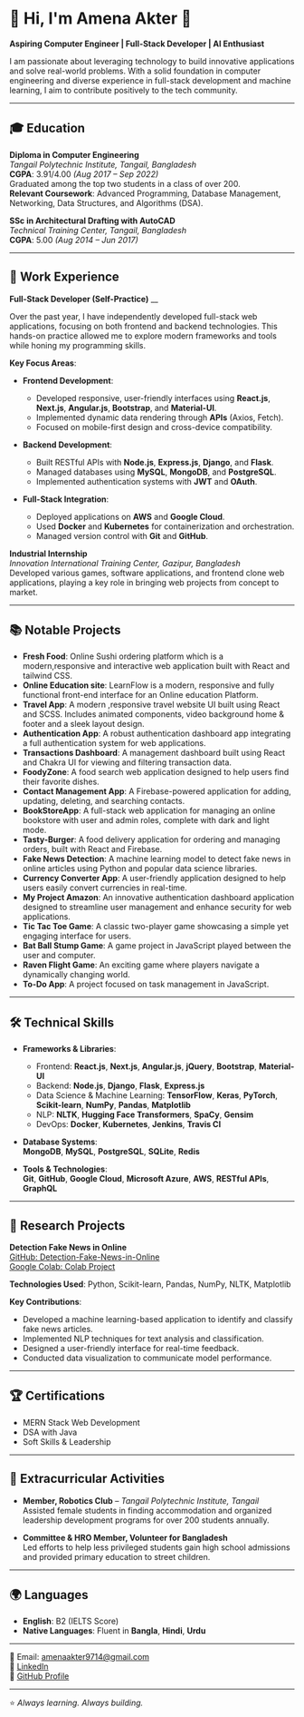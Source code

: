 # 👋 Hi, I'm Amena Akter 🚀  
**Aspiring Computer Engineer | Full-Stack Developer | AI Enthusiast**

I am passionate about leveraging technology to build innovative applications and solve real-world problems. With a solid foundation in computer engineering and diverse experience in full-stack development and machine learning, I aim to contribute positively to the tech community.

---

## 🎓 Education  
**Diploma in Computer Engineering**  
_Tangail Polytechnic Institute, Tangail, Bangladesh_  
**CGPA**: 3.91/4.00 _(Aug 2017 – Sep 2022)_  
Graduated among the top two students in a class of over 200.  
**Relevant Coursework**: Advanced Programming, Database Management, Networking, Data Structures, and Algorithms (DSA).

**SSc in Architectural Drafting with AutoCAD**  
_Technical Training Center, Tangail, Bangladesh_  
**CGPA**: 5.00 _(Aug 2014 – Jun 2017)_

---

## 💼 Work Experience  
**Full-Stack Developer (Self-Practice)** __  

Over the past year, I have independently developed full-stack web applications, focusing on both frontend and backend technologies. This hands-on practice allowed me to explore modern frameworks and tools while honing my programming skills.

**Key Focus Areas**:  
- **Frontend Development**:  
  - Developed responsive, user-friendly interfaces using **React.js**, **Next.js**, **Angular.js**, **Bootstrap**, and **Material-UI**.  
  - Implemented dynamic data rendering through **APIs** (Axios, Fetch).  
  - Focused on mobile-first design and cross-device compatibility.

- **Backend Development**:  
  - Built RESTful APIs with **Node.js**, **Express.js**, **Django**, and **Flask**.  
  - Managed databases using **MySQL**, **MongoDB**, and **PostgreSQL**.  
  - Implemented authentication systems with **JWT** and **OAuth**.

- **Full-Stack Integration**:  
  - Deployed applications on **AWS** and **Google Cloud**.  
  - Used **Docker** and **Kubernetes** for containerization and orchestration.  
  - Managed version control with **Git** and **GitHub**.

**Industrial Internship**  
_Innovation International Training Center, Gazipur, Bangladesh_  
Developed various games, software applications, and frontend clone web applications, playing a key role in bringing web projects from concept to market.


---

## 📚 Notable Projects  

- **Fresh Food**: Online Sushi ordering platform which is a modern,responsive and interactive web application built with React and tailwind CSS.
- **Online Education site**: LearnFlow is a modern, responsive and fully functional front-end interface for an Online education Platform.
- **Travel App**: A modern ,responsive travel website UI built using React and SCSS. Includes animated components, video background home & footer and a sleek layout design.
- **Authentication App**: A robust authentication dashboard app integrating a full authentication system for web applications.  
- **Transactions Dashboard**: A management dashboard built using React and Chakra UI for viewing and filtering transaction data.  
- **FoodyZone**: A food search web application designed to help users find their favorite dishes.  
- **Contact Management App**: A Firebase-powered application for adding, updating, deleting, and searching contacts.  
- **BookStoreApp**: A full-stack web application for managing an online bookstore with user and admin roles, complete with dark and light mode.  
- **Tasty-Burger**: A food delivery application for ordering and managing orders, built with React and Firebase.  
- **Fake News Detection**: A machine learning model to detect fake news in online articles using Python and popular data science libraries.  
- **Currency Converter App**: A user-friendly application designed to help users easily convert currencies in real-time.  
- **My Project Amazon**: An innovative authentication dashboard application designed to streamline user management and enhance security for web applications.  
- **Tic Tac Toe Game**: A classic two-player game showcasing a simple yet engaging interface for users.  
- **Bat Ball Stump Game**: A game project in JavaScript played between the user and computer.  
- **Raven Flight Game**: An exciting game where players navigate a dynamically changing world.  
- **To-Do App**: A project focused on task management in JavaScript.

---


## 🛠️ Technical Skills  
- **Frameworks & Libraries**:  
  - Frontend: **React.js**, **Next.js**, **Angular.js**, **jQuery**, **Bootstrap**, **Material-UI**  
  - Backend: **Node.js**, **Django**, **Flask**, **Express.js**
  - Data Science & Machine Learning: **TensorFlow**, **Keras**, **PyTorch**, **Scikit-learn**, **NumPy**, **Pandas**, **Matplotlib**  
  - NLP: **NLTK**, **Hugging Face Transformers**, **SpaCy**, **Gensim**  
  - DevOps: **Docker**, **Kubernetes**, **Jenkins**, **Travis CI**

- **Database Systems**:  
  **MongoDB**, **MySQL**, **PostgreSQL**, **SQLite**, **Redis**

- **Tools & Technologies**:  
  **Git**, **GitHub**, **Google Cloud**, **Microsoft Azure**, **AWS**, **RESTful APIs**, **GraphQL**

---

## 🌟 Research Projects  
**Detection Fake News in Online**  
[GitHub: Detection-Fake-News-in-Online](https://github.com/AmenaTalukder/Detection-Fake-News-in-Online)  
[Google Colab: Colab Project](https://colab.research.google.com/drive/19kVReHTKgy7xfKUBNybjiqGVZNQLHPhe)  

**Technologies Used**: Python, Scikit-learn, Pandas, NumPy, NLTK, Matplotlib  

**Key Contributions**:  
- Developed a machine learning-based application to identify and classify fake news articles.  
- Implemented NLP techniques for text analysis and classification.  
- Designed a user-friendly interface for real-time feedback.  
- Conducted data visualization to communicate model performance.

---

## 🏆 Certifications

- MERN Stack Web Development  
- DSA with Java  
- Soft Skills & Leadership  


---

## 🌱 Extracurricular Activities  
- **Member, Robotics Club** – _Tangail Polytechnic Institute, Tangail_  
  Assisted female students in finding accommodation and organized leadership development programs for over 200 students annually.

- **Committee & HRO Member, Volunteer for Bangladesh**  
  Led efforts to help less privileged students gain high school admissions and provided primary education to street children.

---

## 🌍 Languages  
- **English**: B2 (IELTS Score)  
- **Native Languages**: Fluent in **Bangla**, **Hindi**, **Urdu**

---

📧 Email: amenaakter9714@gmail.com  
💼 [LinkedIn](https://www.linkedin.com/in/amena-akter-49a22a251)  
🔗 [GitHub Profile](https://github.com/AmenaTalukder)

---

⭐ *Always learning. Always building.*

